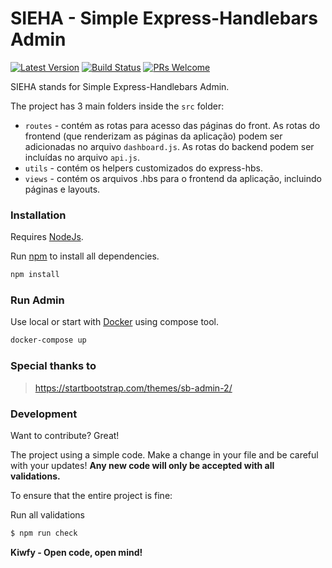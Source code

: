 # SIEHA - Simple Express-Handlebars Admin

[![Latest Version](https://img.shields.io/github/v/release/kiwfy/simple-express-handlebars-admin.svg?style=flat-square)](https://github.com/kiwfy/simple-express-handlebars-admin/releases)
[![Build Status](https://img.shields.io/github/workflow/status/kiwfy/simple-express-handlebars-admin/CI?label=ci%20build&style=flat-square)](https://github.com/kiwfy/simple-express-handlebars-admin/actions?query=workflow%3ACI)
[![PRs Welcome](https://img.shields.io/badge/PRs-welcome-brightgreen.svg?style=flat-square)](http://makeapullrequest.com)

SIEHA stands for Simple Express-Handlebars Admin.

The project has 3 main folders inside the `src` folder:

- `routes` - contém as rotas para acesso das páginas do front. As rotas do frontend (que renderizam as páginas da aplicação) podem ser adicionadas no arquivo `dashboard.js`. As rotas do backend podem ser incluídas no arquivo `api.js`.
- `utils` - contém os helpers customizados do express-hbs.
- `views` - contém os arquivos .hbs para o frontend da aplicação, incluindo páginas e layouts.

### Installation

Requires [NodeJs](https://nodejs.org/en/download/).

Run [npm](https://www.npmjs.com/get-npm) to install all dependencies.

```sh
npm install
```

### Run Admin

Use local or start with [Docker](https://docs.docker.com/get-docker/) using compose tool.

```sh
docker-compose up
```

### Special thanks to
> https://startbootstrap.com/themes/sb-admin-2/

### Development

Want to contribute? Great!

The project using a simple code.
Make a change in your file and be careful with your updates!
**Any new code will only be accepted with all validations.**

To ensure that the entire project is fine:

Run all validations

```sh
$ npm run check
```

**Kiwfy - Open code, open mind!**
